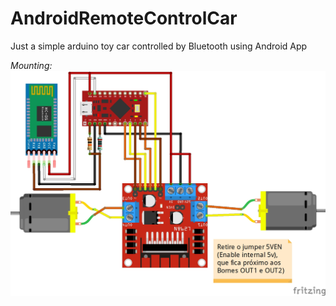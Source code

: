 # AndroidRemoteControlCar
Just a simple arduino toy car controlled by Bluetooth using Android App


*Mounting:*
![Mounting](https://github.com/Marchanjo/AndroidRemoteControlCar/blob/main/Hardware/01-Promicro-L298-HC05_bb.jpg)